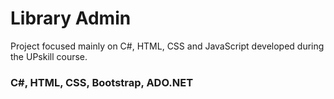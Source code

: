 # Library Admin
Project focused mainly on C#, HTML, CSS and JavaScript developed during the UPskill course.
### C#, HTML, CSS, Bootstrap, ADO.NET
 
